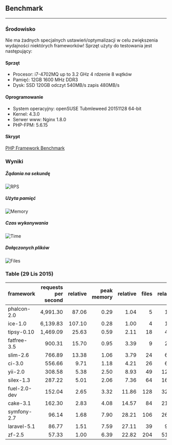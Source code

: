 ## Benchmark
***
### Środowisko
Nie ma żadnych specjalnych ustawień/optymalizacji w celu zwiększenia wydajności niektórych frameworków! Sprzęt użyty do testowania jest następujący:

#### Sprzęt
* Procesor: i7-4702MQ up to 3.2 GHz 4 rdzenie 8 wątków
* Pamięć: 12GB 1600 MHz DDR3
* Dysk: SSD 120GB odczyt 540MB/s zapis 480MB/s

#### Oprogramowanie
* System operacyjny: openSUSE Tubmleweed 20151128 64-bit
* Kernel: 4.3.0
* Serwer www: Nginx 1.8.0
* PHP-FPM: 5.6.15

#### Skrypt
[PHP Framework Benchmark](https://github.com/kenjis/php-framework-benchmark)

### Wyniki
##### Żądania na sekundę

![RPS](/img/doc/benchmark.jpg?v3)

##### Użyta pamięć

![Memory](/img/doc/benchmark2.jpg?v3)

##### Czas wykonywania

![Time](/img/doc/benchmark3.jpg?v3)

##### Dołączonych plików

![Files](/img/doc/benchmark4.jpg?v3)

### Table (29 Lis 2015)
|framework          |requests per second|relative|peak memory|relative|files|relative|
|-------------------|------------------:|-------:|----------:|-------:|----:|-------:|
|phalcon-2.0        |           4,991.30|   87.06|       0.29|    1.04|    5|    1.25|
|ice-1.0            |           6,139.83|  107.10|       0.28|    1.00|    4|    1.00|
|tipsy-0.10         |           1,469.09|   25.63|       0.59|    2.11|   18|    4.50|
|fatfree-3.5        |             900.31|   15.70|       0.95|    3.39|    9|    2.25|
|slim-2.6           |             766.89|   13.38|       1.06|    3.79|   24|    6.00|
|ci-3.0             |             556.66|    9.71|       1.18|    4.21|   26|    6.50|
|yii-2.0            |             308.58|    5.38|       2.50|    8.93|   49|   12.25|
|silex-1.3          |             287.22|    5.01|       2.06|    7.36|   64|   16.00|
|fuel-2.0-dev       |             152.04|    2.65|       3.32|   11.86|  128|   32.00|
|cake-3.1           |             162.30|    2.83|       4.08|   14.57|   84|   21.00|
|symfony-2.7        |              96.14|    1.68|       7.90|   28.21|  106|   26.50|
|laravel-5.1        |              86.77|    1.51|       7.59|   27.11|   39|    9.75|
|zf-2.5             |              57.33|    1.00|       6.39|   22.82|  204|   51.00|